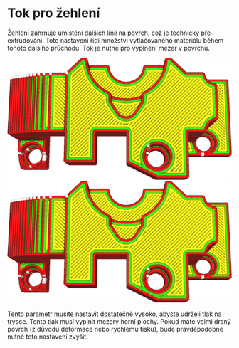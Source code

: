 Tok pro žehlení
====
Žehlení zahrnuje umístění dalších linií na povrch, což je technicky pře-extrudování. Toto nastavení řídí množství vytlačovaného materiálu během tohoto dalšího průchodu. Tok je nutné pro vyplnění mezer v povrchu.

![10% tok](../../../articles/images/ironing_enabled_enabled.png)
![20% tok](../../../articles/images/ironing_flow.png)

Tento parametr musíte nastavit dostatečně vysoko, abyste udrželi tlak na trysce. Tento tlak musí vyplnit mezery horní plochy. Pokud máte velmi drsný povrch (z důvodu deformace nebo rychlému tisku), bude pravděpodobně nutné toto nastavení zvýšit.
